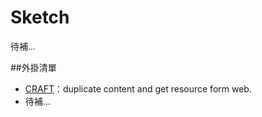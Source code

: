 # Sketch
待補...

##外掛清單
* [CRAFT](http://labs.invisionapp.com/craft)：duplicate content and get resource form web.
* 待補...
